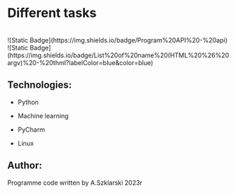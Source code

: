 # Different tasks

<br>
![Static Badge](https://img.shields.io/badge/Program%20API%20-%20api)
![Static Badge](https://img.shields.io/badge/List%20of%20name%20(HTML%20%26%20argv)%20-%20thml?labelColor=blue&color=blue)

<br>


## Technologies:
<ul>
<li><p>Python</p></li>
<li><p>Machine learning</p></li>
<li><p>PyCharm</p></li>
<li><p>Linux</p></li>
</ul>

## Author:
Programme code written by A.Szklarski 2023r




